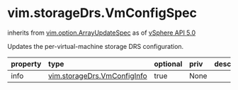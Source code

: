 vim.storageDrs.VmConfigSpec
===========================
inherits from [vim.option.ArrayUpdateSpec](docs/vim.option.ArrayUpdateSpec.md)
as of [vSphere API 5.0](vim.version.md#vim.version.version7)


Updates the per-virtual-machine storage DRS configuration.   <p>

| property | type | optional | priv | desc |
|:---------|:-----|:---------|:-----|:-----|
| info | [vim.storageDrs.VmConfigInfo](vim.storageDrs.VmConfigInfo.md "vim.storageDrs.VmConfigInfo") | true | None |  |


